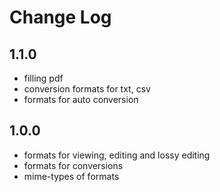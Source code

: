 # Change Log

## 1.1.0
- filling pdf
- conversion formats for txt, csv
- formats for auto conversion

## 1.0.0
- formats for viewing, editing and lossy editing
- formats for conversions
- mime-types of formats
